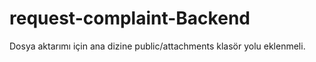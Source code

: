 # request-complaint-Backend


Dosya aktarımı için ana dizine public/attachments klasör yolu eklenmeli.
